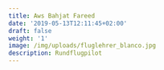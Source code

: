 ```yaml
---
title: Aws Bahjat Fareed
date: '2019-05-13T12:11:45+02:00'
draft: false
weight: '1'
image: /img/uploads/fluglehrer_blanco.jpg
description: Rundflugpilot
---
```


